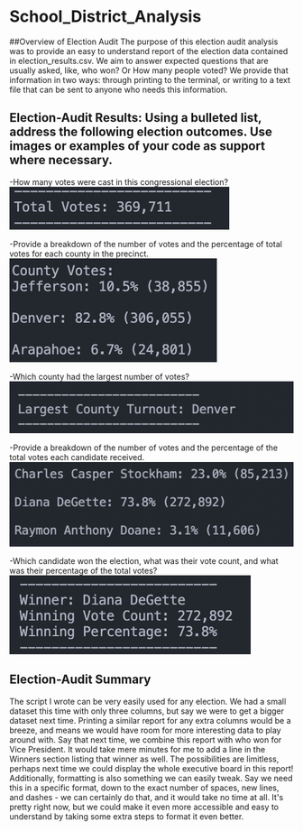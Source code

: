 # School_District_Analysis
##Overview of Election Audit
The purpose of this election audit analysis was to provide an easy to understand report of the election data contained in election_results.csv. We aim to answer expected questions that are usually asked, like, who won? Or How many people voted? We provide that information in two ways: through printing to the terminal, or writing to a text file that can be sent to anyone who needs this information.

## Election-Audit Results: Using a bulleted list, address the following election outcomes. Use images or examples of your code as support where necessary.

-How many votes were cast in this congressional election?
![TotalVotes](Resources/TotalVotes.png)

-Provide a breakdown of the number of votes and the percentage of total votes for each county in the precinct.
![CountyVotes](Resources/CountyVotes.png)

-Which county had the largest number of votes?
![LargestCounty](Resources/LargestCounty.png)

-Provide a breakdown of the number of votes and the percentage of the total votes each candidate received.
![CandidateVotes](Resources/CandidateVotes.png)

-Which candidate won the election, what was their vote count, and what was their percentage of the total votes?
![Winner](Resources/Winner.png)

## Election-Audit Summary
The script I wrote can be very easily used for any election. We had a small dataset this time with only three columns, but say we were to get a bigger dataset next time. Printing a similar report for any extra columns would be a breeze, and means we would have room for more interesting data to play around with. Say that next time, we combine this report with who won for Vice President. It would take mere minutes for me to add a line in the Winners section listing that winner as well. The possibilities are limitless, perhaps next time we could display the whole executive board in this report! Additionally, formatting is also something we can easily tweak. Say we need this in a specific format, down to the exact number of spaces, new lines, and dashes - we can certainly do that, and it would take no time at all. It's pretty right now, but we could make it even more accessible and easy to understand by taking some extra steps to format it even better.
